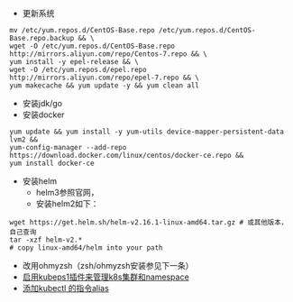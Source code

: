 - 更新系统
```
mv /etc/yum.repos.d/CentOS-Base.repo /etc/yum.repos.d/CentOS-Base.repo.backup && \
wget -O /etc/yum.repos.d/CentOS-Base.repo http://mirrors.aliyun.com/repo/Centos-7.repo && \
yum install -y epel-release && \
wget -O /etc/yum.repos.d/epel.repo http://mirrors.aliyun.com/repo/epel-7.repo && \
yum makecache && yum update -y && yum clean all
```
- 安装jdk/go
- 安装docker
```
yum update && yum install -y yum-utils device-mapper-persistent-data lvm2 &&
yum-config-manager --add-repo https://download.docker.com/linux/centos/docker-ce.repo &&
yum install docker-ce
```
- 安装helm 
    - helm3参照官网，
    - 安装helm2如下：
```
wget https://get.helm.sh/helm-v2.16.1-linux-amd64.tar.gz # 或其他版本，自己查询
tar -xzf helm-v2.*
# copy linux-amd64/helm into your path
```
- 改用ohmyzsh（zsh/ohmyzsh安装参见下一条）
- [启用kubeps1插件来管理k8s集群和namespace](https://github.com/jonmosco/kube-ps1)
- [添加kubectl 的指令alias](https://github.com/ahmetb/kubectl-aliases)